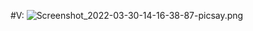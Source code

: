 #V:
![Screenshot_2022-03-30-14-16-38-87-picsay.png](https://user-images.githubusercontent.com/96581969/160846724-71b6a9ba-b089-4211-879f-7f239298cee7.png)
